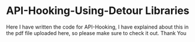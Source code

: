 # API-Hooking-Using-Detour Libraries
Here I have written the code for API-Hooking, I have explained about this in the pdf file uploaded here, so please make sure to check it out.
Thank You
